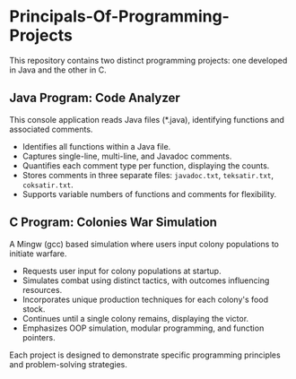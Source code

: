 # Principals-Of-Programming-Projects

This repository contains two distinct programming projects: one developed in Java and the other in C.

## Java Program: Code Analyzer

This console application reads Java files (*.java), identifying functions and associated comments.

- Identifies all functions within a Java file.
- Captures single-line, multi-line, and Javadoc comments.
- Quantifies each comment type per function, displaying the counts.
- Stores comments in three separate files: `javadoc.txt`, `teksatir.txt`, `coksatir.txt`.
- Supports variable numbers of functions and comments for flexibility.

## C Program: Colonies War Simulation

A Mingw (gcc) based simulation where users input colony populations to initiate warfare.

- Requests user input for colony populations at startup.
- Simulates combat using distinct tactics, with outcomes influencing resources.
- Incorporates unique production techniques for each colony's food stock.
- Continues until a single colony remains, displaying the victor.
- Emphasizes OOP simulation, modular programming, and function pointers.

Each project is designed to demonstrate specific programming principles and problem-solving strategies.
